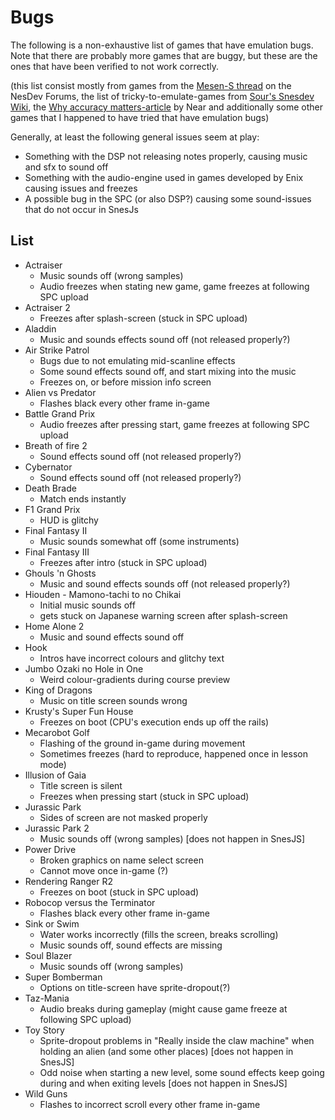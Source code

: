 
# Bugs

The following is a non-exhaustive list of games that have emulation bugs. Note that there are probably more games that are buggy, but these are the ones that have been verified to not work correctly.

(this list consist mostly from games from the [Mesen-S thread](http://forums.nesdev.com/viewtopic.php?f=12&t=18658) on the NesDev Forums, the list of tricky-to-emulate-games from [Sour's Snesdev Wiki](https://snesdev.mesen.ca/wiki/index.php?title=Tricky-to-emulate_games), the [Why accuracy matters-article](https://floating.muncher.se/byuu/accuracy/) by Near and additionally some other games that I happened to have tried that have emulation bugs)

Generally, at least the following general issues seem at play:
- Something with the DSP not releasing notes properly, causing music and sfx to sound off
- Something with the audio-engine used in games developed by Enix causing issues and freezes
- A possible bug in the SPC (or also DSP?) causing some sound-issues that do not occur in SnesJs

## List

- Actraiser
  - Music sounds off (wrong samples)
  - Audio freezes when stating new game, game freezes at following SPC upload
- Actraiser 2
  - Freezes after splash-screen (stuck in SPC upload)
- Aladdin
  - Music and sounds effects sound off (not released properly?)
- Air Strike Patrol
  - Bugs due to not emulating mid-scanline effects
  - Some sound effects sound off, and start mixing into the music
  - Freezes on, or before mission info screen
- Alien vs Predator
  - Flashes black every other frame in-game
- Battle Grand Prix
  - Audio freezes after pressing start, game freezes at following SPC upload
- Breath of fire 2
  - Sound effects sound off (not released properly?)
- Cybernator
  - Sound effects sound off (not released properly?)
- Death Brade
  - Match ends instantly
- F1 Grand Prix
  - HUD is glitchy
- Final Fantasy II
  - Music sounds somewhat off (some instruments)
- Final Fantasy III
  - Freezes after intro (stuck in SPC upload)
- Ghouls 'n Ghosts
  - Music and sound effects sounds off (not released properly?)
- Hiouden - Mamono-tachi to no Chikai
  - Initial music sounds off
  - gets stuck on Japanese warning screen after splash-screen
- Home Alone 2
  - Music and sound effects sound off
- Hook
  - Intros have incorrect colours and glitchy text
- Jumbo Ozaki no Hole in One
  - Weird colour-gradients during course preview
- King of Dragons
  - Music on title screen sounds wrong
- Krusty's Super Fun House
  - Freezes on boot (CPU's execution ends up off the rails)
- Mecarobot Golf
  - Flashing of the ground in-game during movement
  - Sometimes freezes (hard to reproduce, happened once in lesson mode)
- Illusion of Gaia
  - Title screen is silent
  - Freezes when pressing start (stuck in SPC upload)  
- Jurassic Park
  - Sides of screen are not masked properly
- Jurassic Park 2
  - Music sounds off (wrong samples) [does not happen in SnesJS]
- Power Drive
  - Broken graphics on name select screen
  - Cannot move once in-game (?)
- Rendering Ranger R2
  - Freezes on boot (stuck in SPC upload)
- Robocop versus the Terminator
  - Flashes black every other frame in-game
- Sink or Swim
  - Water works incorrectly (fills the screen, breaks scrolling)
  - Music sounds off, sound effects are missing
- Soul Blazer
  - Music sounds off (wrong samples)
- Super Bomberman
  - Options on title-screen have sprite-dropout(?)
- Taz-Mania
  - Audio breaks during gameplay (might cause game freeze at following SPC upload)
- Toy Story
  - Sprite-dropout problems in "Really inside the claw machine" when holding an alien (and some other places) [does not happen in SnesJS]
  - Odd noise when starting a new level, some sound effects keep going during and when exiting levels [does not happen in SnesJS]
- Wild Guns
  - Flashes to incorrect scroll every other frame in-game
